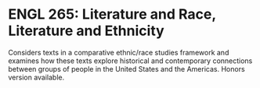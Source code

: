 # ENGL 265: Literature and Race, Literature and Ethnicity

Considers texts in a comparative ethnic/race studies framework and examines how these texts explore historical and contemporary connections between groups of people in the United States and the Americas. Honors version available.